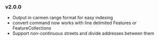 ### v2.0.0

- Output in carmen range format for easy indexing
- convert command now works with line delimited Features or FeatureCollections
- Support non-continuous streets and divide addresses between them
